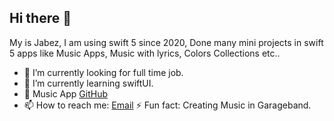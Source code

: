 ## Hi there 👋

My is Jabez, I am using swift 5 since 2020, Done many mini projects in swift 5 apps like Music Apps, Music with lyrics, Colors Collections etc..

- 🔭 I’m currently looking for full time job.
- 🌱 I’m currently learning swiftUI.
- 🎵 Music App [GitHub](https://github.com/VinothkumarJabez/Music)
- 📫 How to reach me: [Email](vinothkumarjabez@gmail.com)
⚡ Fun fact: Creating Music in Garageband.
<!--
**VinothkumarJabez/VinothkumarJabez** is a ✨ _special_ ✨ repository because its `README.md` (this file) appears on your GitHub profile.

Here are some ideas to get you started:

- 🔭 I’m currently working on ...
- 🌱 I’m currently learning ...
- 👯 I’m looking to collaborate on ...
- 🤔 I’m looking for help with ...
- 💬 Ask me about ...
- 📫 How to reach me: ...
- 😄 Pronouns: ...
- ⚡ Fun fact: ...
-->
